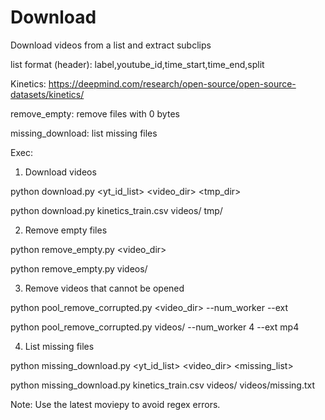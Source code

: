 # Download

Download videos from a list and extract subclips

list format (header): label,youtube_id,time_start,time_end,split

Kinetics: https://deepmind.com/research/open-source/open-source-datasets/kinetics/

remove_empty: remove files with 0 bytes

missing_download: list missing files 

Exec:
1) Download videos

python download.py <yt_id_list> <video_dir> <tmp_dir>

python download.py kinetics_train.csv videos/ tmp/

2) Remove empty files

python remove_empty.py <video_dir>

python remove_empty.py videos/

3) Remove videos that cannot be opened

python pool_remove_corrupted.py <video_dir> --num_worker <n> --ext <ext>

python pool_remove_corrupted.py videos/ --num_worker 4 --ext mp4

4) List missing files

python missing_download.py <yt_id_list> <video_dir> <missing_list>

python missing_download.py kinetics_train.csv videos/ videos/missing.txt

Note: Use the latest moviepy to avoid regex errors. 



